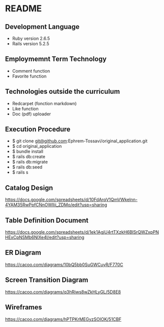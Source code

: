 # README

## Development Language

* Ruby version 2.6.5
* Rails version 5.2.5

## Employmemnt Term Technology

* Comment function
* Favorite function

## Technologies outside the curriculum

* Redcarpet (fonction markdown)
* Like function
* Doc (pdf) uploader

## Execution Procedure

* $ git clone git@github.com:Ephrem-Tossavi/original_application.git
* $ cd original_application
* $ bundle install
* $ rails db:create
* $ rails db:migrate
* $ rails db:seed
* $ rails s

## Catalog Design

https://docs.google.com/spreadsheets/d/10FdArqV1QmVWkelnn-4YAM35RwPpfCNnOWllii_ZDMo/edit?usp=sharing

## Table Definition Document

https://docs.google.com/spreadsheets/d/1ek1AgjU4rtTXzkH6BlSrQWZxpPNHExCpNSMb6NlXe4I/edit?usp=sharing

## ER Diagram

https://cacoo.com/diagrams/10bQ5bb0SuGWCuyR/F770C

## Screen Transition Diagram

https://cacoo.com/diagrams/q3hRiws8wZkHLyGL/5D8E8

## Wireframes

https://cacoo.com/diagrams/hPTPKrMEGyzSOIOK/51CBF

